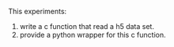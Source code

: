 This experiments:
1. write a c function that read a h5 data set.
2. provide a python wrapper for this c function.